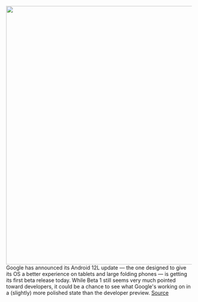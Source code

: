 <img src='https://cdn.vox-cdn.com/thumbor/Embp05UoqCLg7IP_YxQPkFbbwGc=/0x0:1600x848/1200x800/filters:focal(672x296:928x552)/cdn.vox-cdn.com/uploads/chorus_image/image/70245385/Untitled_3.0.png' width='700px' /><br/>
Google has announced its Android 12L update — the one designed to give its OS a better experience on tablets and large folding phones — is getting its first beta release today. While Beta 1 still seems very much pointed toward developers, it could be a chance to see what Google's working on in a (slightly) more polished state than the developer preview.
<a href='https://www.theverge.com/2021/12/8/22824287/google-android-12-beta-1-release-large-screen-devices-tablet-pixel'> Source <a/>